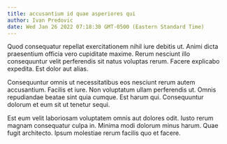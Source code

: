 ```yaml
---
title: accusantium id quae asperiores qui
author: Ivan Predovic
date: Wed Jan 26 2022 07:18:30 GMT-0500 (Eastern Standard Time)
---
```

Quod consequatur repellat exercitationem nihil iure debitis ut. Animi dicta praesentium officia vero cupiditate maxime. Rerum nesciunt illo consequuntur velit perferendis sit natus voluptas rerum. Facere explicabo expedita. Est dolor aut alias.

 Consequuntur omnis ut necessitatibus eos nesciunt rerum autem accusantium. Facilis et iure. Non voluptatum ullam perferendis ut. Omnis repudiandae beatae sint quia cumque. Est harum qui. Consequuntur dolorum et eum sit ut tenetur sequi.

 Est eum velit laboriosam voluptatem omnis aut dolores odit. Iusto rerum magnam consequatur culpa in. Minima modi dolorum minus harum. Quae fugit architecto. Ipsum molestiae rerum facilis quo et facere.